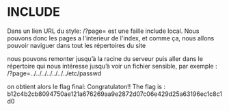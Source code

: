 # INCLUDE

Dans un lien URL du style: /?page= est  une faille include local. Nous pouvons donc les pages a l'interieur de l'index, et comme ça, nous allons pouvoir naviguer dans tout les répertoires du site

nous pouvons remonter jusqu’à la racine du serveur puis aller dans le répertoire qui nous intéresse jusqu’à voir un fichier sensible, par exemple :
/?page=../../../../../../../etc/passwd

on obtient alors le flag final: Congratulaton!! The flag is : b12c4b2cb8094750ae121a676269aa9e2872d07c06e429d25a63196ec1c8c1d0

